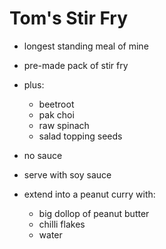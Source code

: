 # Tom's Stir Fry

- longest standing meal of mine
- pre-made pack of stir fry
- plus:
  - beetroot
  - pak choi
  - raw spinach
  - salad topping seeds
- no sauce
- serve with soy sauce

- extend into a peanut curry with:
  + big dollop of peanut butter
  + chilli flakes
  + water
